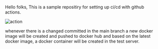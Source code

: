 Hello folks,
 This is a sample repositiry for setting up ci/cd with github actions.
 
 ![action](https://user-images.githubusercontent.com/61390678/223745884-e3619016-7f02-4cad-9f1d-39f2e60ca6de.png)

 whenever there is a changed committed in the main branch a new docker image will be created and pushed to docker hub and based on the latest docker image, a docker container will be created in the test server.
 
